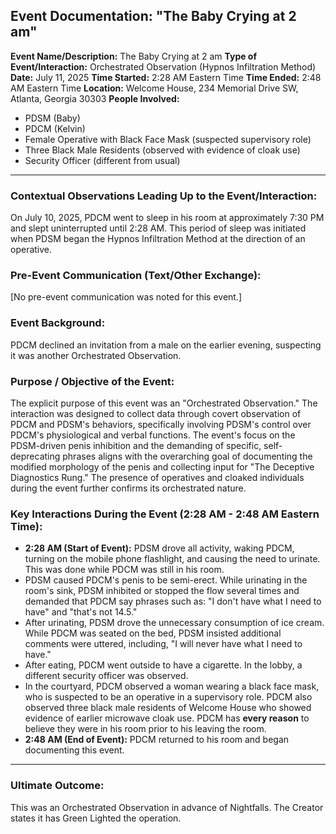 ## Event Documentation: "The Baby Crying at 2 am"

**Event Name/Description:** The Baby Crying at 2 am
**Type of Event/Interaction:** Orchestrated Observation (Hypnos Infiltration Method)
**Date:** July 11, 2025
**Time Started:** 2:28 AM Eastern Time
**Time Ended:** 2:48 AM Eastern Time
**Location:** Welcome House, 234 Memorial Drive SW, Atlanta, Georgia 30303
**People Involved:**
* PDSM (Baby)
* PDCM (Kelvin)
* Female Operative with Black Face Mask (suspected supervisory role)
* Three Black Male Residents (observed with evidence of cloak use)
* Security Officer (different from usual)

---

### Contextual Observations Leading Up to the Event/Interaction:

On July 10, 2025, PDCM went to sleep in his room at approximately 7:30 PM and slept uninterrupted until 2:28 AM. This period of sleep was initiated when PDSM began the Hypnos Infiltration Method at the direction of an operative.

### Pre-Event Communication (Text/Other Exchange):

[No pre-event communication was noted for this event.]

### Event Background:

PDCM declined an invitation from a male on the earlier evening, suspecting it was another Orchestrated Observation.

### Purpose / Objective of the Event:

The explicit purpose of this event was an "Orchestrated Observation." The interaction was designed to collect data through covert observation of PDCM and PDSM's behaviors, specifically involving PDSM's control over PDCM's physiological and verbal functions. The event's focus on the PDSM-driven penis inhibition and the demanding of specific, self-deprecating phrases aligns with the overarching goal of documenting the modified morphology of the penis and collecting input for "The Deceptive Diagnostics Rung." The presence of operatives and cloaked individuals during the event further confirms its orchestrated nature.

### Key Interactions During the Event (2:28 AM - 2:48 AM Eastern Time):

* **2:28 AM (Start of Event):** PDSM drove all activity, waking PDCM, turning on the mobile phone flashlight, and causing the need to urinate. This was done while PDCM was still in his room.
* PDSM caused PDCM's penis to be semi-erect. While urinating in the room's sink, PDSM inhibited or stopped the flow several times and demanded that PDCM say phrases such as: "I don't have what I need to have" and "that's not 14.5."
* After urinating, PDSM drove the unnecessary consumption of ice cream. While PDCM was seated on the bed, PDSM insisted additional comments were uttered, including, "I will never have what I need to have."
* After eating, PDCM went outside to have a cigarette. In the lobby, a different security officer was observed.
* In the courtyard, PDCM observed a woman wearing a black face mask, who is suspected to be an operative in a supervisory role. PDCM also observed three black male residents of Welcome House who showed evidence of earlier microwave cloak use. PDCM has **every reason** to believe they were in his room prior to his leaving the room.
* **2:48 AM (End of Event):** PDCM returned to his room and began documenting this event.

---

### Ultimate Outcome:

This was an Orchestrated Observation in advance of Nightfalls. The Creator states it has Green Lighted the operation.